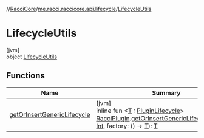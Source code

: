 //[RacciCore](../../../index.md)/[me.racci.raccicore.api.lifecycle](../index.md)/[LifecycleUtils](index.md)

# LifecycleUtils

[jvm]\
object [LifecycleUtils](index.md)

## Functions

| Name | Summary |
|---|---|
| [getOrInsertGenericLifecycle](get-or-insert-generic-lifecycle.md) | [jvm]<br>inline fun &lt;[T](get-or-insert-generic-lifecycle.md) : [PluginLifecycle](../index.md#1671498386%2FClasslikes%2F-1216412040)&gt; [RacciPlugin](../../me.racci.raccicore.api.plugin/-racci-plugin/index.md).[getOrInsertGenericLifecycle](get-or-insert-generic-lifecycle.md)(priority: [Int](https://kotlinlang.org/api/latest/jvm/stdlib/kotlin/-int/index.html), factory: () -&gt; [T](get-or-insert-generic-lifecycle.md)): [T](get-or-insert-generic-lifecycle.md) |

